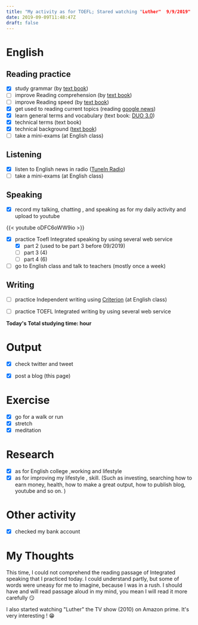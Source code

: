 ```yaml
---
title: "My activity as for TOEFL; Stared watching "Luther"  9/9/2019"
date: 2019-09-09T11:48:47Z
draft: false
---
```


# English

## Reading practice

- [x] study grammar (by [text book](https://www.amazon.co.jp/dp/4896808371/))
- [ ] improve Reading  comprehension (by [text book](https://www.amazon.co.jp/dp/4010323310/))
- [ ] improve Reading speed (by [text book](https://www.amazon.co.jp/dp/4862902014/))
- [x] get used to reading current topics (reading [google news](https://news.google.com/))
- [x] learn general terms and  vocabulary (text book: [DUO 3.0](https://www.amazon.co.jp/dp/4900790052/))
- [x] technical terms (text book)
- [x] technical background ([text book](https://www.amazon.co.jp/dp/B010F8HNT2/))
- [ ] take a mini-exams (at English class)

## Listening

- [x] listen to English news in radio ([TuneIn Radio](https://tunein.com))
- [ ] take a mini-exams (at English class)

## Speaking

- [x] record my talking, chatting , and speaking as for my daily activity and upload to youtube

{{< youtube oDFC6oWW9io >}}

- [x] practice Toefl Integrated speaking  by using several web service
  - [x] part 2 (used to be part 3 before 09/2019)
  - [ ] part 3 (4)
  - [ ] part 4 (6)
- [ ] go to English class and talk to teachers (mostly once a week)

## Writing

- [ ] practice Independent writing using [Criterion](https://criterion.ets.org/criterion/default.aspx) (at English class)
- [ ] practice TOEFL Integrated writing by using several web service



**Today's Total studying time:      hour**



# Output

- [x] check twitter and tweet
- [x] post a blog (this page)



# Exercise

- [x] go for a walk or run
- [x] stretch
- [x] meditation

# Research

- [x] as for English college ,working and lifestyle
- [x] as for improving my lifestyle , skill. (Such as investing, searching how to earn money, health, how to make a great output, how to publish blog, youtube and so on. )

# Other activity

- [x] checked my bank account

# My Thoughts

This time, I could not comprehend the reading passage of Integrated speaking that I practiced today. I could understand partly, but some of words were uneasy for me to imagine, because I was in a rush. I should have and will read passage aloud in my mind, you mean I will read it more carefully 😏



I also started watching "Luther" the TV show (2010) on Amazon prime. It's very interesting ! 😁
